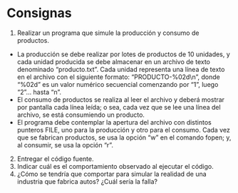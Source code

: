 # Consignas
1) Realizar un programa que simule la producción y consumo de productos.  
- La producción se debe realizar por lotes de productos de 10 unidades, y cada unidad producida
se debe almacenar en un archivo de texto denominado “producto.txt”.  Cada unidad representa
una línea de texto en el archivo con el siguiente formato: “PRODUCTO-%02d\n”, donde “%02d”
es un valor numérico secuencial comenzando por “1”, luego “2”… hasta “n”.
- El consumo de productos se realiza al leer el archivo y deberá mostrar por pantalla cada línea
leída; o sea, cada vez que se lee una línea del archivo, se está consumiendo un producto.
- El programa debe contemplar la apertura del archivo con distintos punteros FILE, uno para la
producción y otro para el consumo. Cada vez que se fabrican productos, se usa la opción “w” en
el comando fopen; y, al consumir, se usa la opción “r”.
2) Entregar el código fuente.
3) Indicar cuál es el comportamiento observado al ejecutar el código.
4) ¿Cómo se tendría que comportar para simular la realidad de una industria que fabrica autos?
¿Cuál sería la falla?